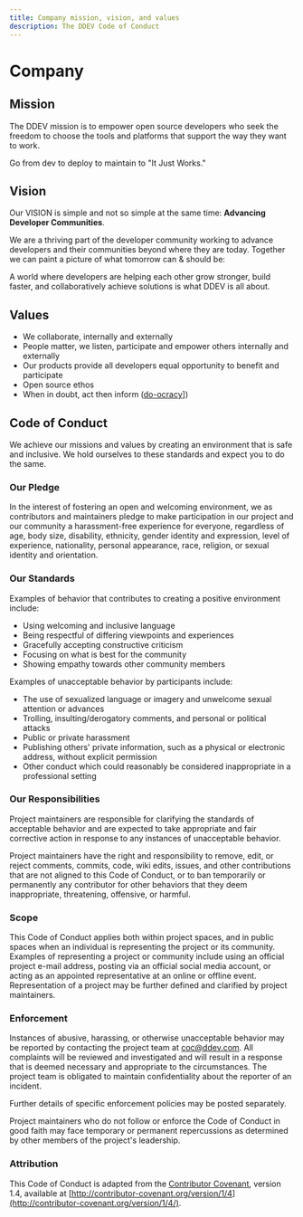 ```yaml
---
title: Company mission, vision, and values
description: The DDEV Code of Conduct
---
```

# Company
## Mission
The DDEV mission is to empower open source developers who seek the freedom to choose the tools and platforms that support the way they want to work.

Go from dev to deploy to maintain to "It Just Works."

## Vision
Our VISION is simple and not so simple at the same time: **Advancing Developer Communities**.  

We are a thriving part of the developer community working to advance developers and their communities beyond where they are today. Together we can paint a picture of what tomorrow can & should be:

A world where developers are helping each other grow stronger, build faster, and collaboratively achieve solutions is what DDEV is all about.
## Values
- We collaborate, internally and externally
- People matter, we listen, participate and empower others internally and externally
- Our products provide all developers equal opportunity to benefit and participate
- Open source ethos
- When in doubt, act then inform ([do-ocracy](https://communitywiki.org/wiki/DoOcracy)])
## Code of Conduct
We achieve our missions and values by creating an environment that is safe and inclusive.  We hold ourselves to these standards and expect you to do the same.

### Our Pledge
In the interest of fostering an open and welcoming environment, we as contributors and maintainers pledge to make participation in our project and our community a harassment-free experience for everyone, regardless of age, body size, disability, ethnicity, gender identity and expression, level of experience, nationality, personal appearance, race, religion, or sexual identity and orientation.

### Our Standards
Examples of behavior that contributes to creating a positive environment include:

* Using welcoming and inclusive language
* Being respectful of differing viewpoints and experiences
* Gracefully accepting constructive criticism
* Focusing on what is best for the community
* Showing empathy towards other community members

Examples of unacceptable behavior by participants include:

* The use of sexualized language or imagery and unwelcome sexual attention or advances
* Trolling, insulting/derogatory comments, and personal or political attacks
* Public or private harassment
* Publishing others' private information, such as a physical or electronic address, without explicit permission
* Other conduct which could reasonably be considered inappropriate in a professional setting

### Our Responsibilities
Project maintainers are responsible for clarifying the standards of acceptable behavior and are expected to take appropriate and fair corrective action in response to any instances of unacceptable behavior.

Project maintainers have the right and responsibility to remove, edit, or reject comments, commits, code, wiki edits, issues, and other contributions that are not aligned to this Code of Conduct, or to ban temporarily or permanently any contributor for other behaviors that they deem inappropriate, threatening, offensive, or harmful.

### Scope
This Code of Conduct applies both within project spaces, and in public spaces when an individual is representing the project or its community. Examples of representing a project or community include using an official project e-mail address, posting via an official social media account, or acting as an appointed
representative at an online or offline event. Representation of a project may be further defined and clarified by project maintainers.

### Enforcement
Instances of abusive, harassing, or otherwise unacceptable behavior may be reported by contacting the project team at [coc@ddev.com](mailto:coc@ddev.com). All complaints will be reviewed and investigated and will result in a response that is deemed necessary and appropriate to the circumstances. The project team is obligated to maintain confidentiality about the reporter of an incident.

Further details of specific enforcement policies may be posted separately.

Project maintainers who do not follow or enforce the Code of Conduct in good faith may face temporary or permanent repercussions as determined by other members of the project's leadership.

### Attribution
This Code of Conduct is adapted from the [Contributor Covenant](http://contributor-covenant.org), version 1.4, available at [http://contributor-covenant.org/version/1/4](http://contributor-covenant.org/version/1/4/).
